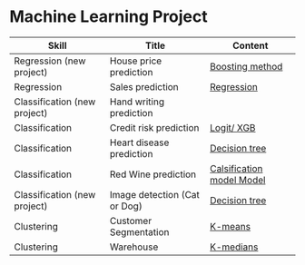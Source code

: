 # Machine Learning Project

| Skill | Title | Content                                                        |
| ----- | -------- | ------------------------------------------------------------ | 
| Regression (new project) | House price prediction | [Boosting method]() |
| Regression | Sales prediction  | [Regression](https://colab.research.google.com/drive/1Xvrt-_buE1JWDT5BGoKijP20v_nwlZtM#scrollTo=758bd644) |
| Classification (new project) | Hand writing prediction | []() |
| Classification | Credit risk prediction | [Logit/ XGB](https://colab.research.google.com/drive/1sjorLY3Gg316VVW4skgM4kHrUficsYoU?usp=drive_open) |
| Classification | Heart disease prediction  | [Decision tree](https://colab.research.google.com/drive/1Qaum6DLFW7KAa7JgKTkamIcBlXOUYj3Z) |
| Classification | Red Wine prediction  | [Calsification model Model](https://colab.research.google.com/drive/1tjLoQ2Y1OSArQsozT9pq6mQgZ5UD3qsk?usp=drive_open) |
| Classification (new project)  | Image detection (Cat or Dog)  | [Decision tree]() |
| Clustering | Customer Segmentation  | [K-means](https://colab.research.google.com/drive/17a_OsuxrApnE-vCPIWTw-j51z3_6dOq4?usp=drive_open) |
| Clustering | Warehouse | [K-medians]()|


